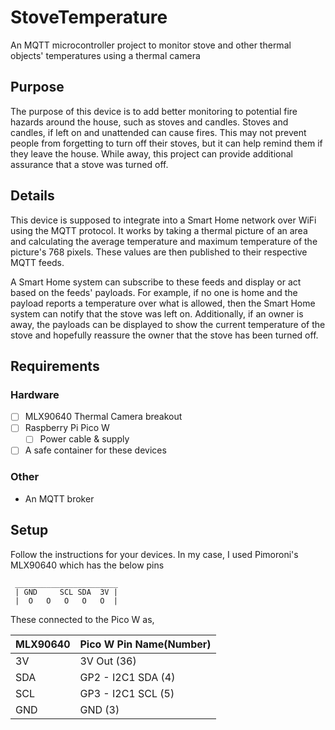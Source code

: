 # StoveTemperature
An MQTT microcontroller project to monitor stove and other thermal objects' temperatures using a thermal camera


## Purpose
The purpose of this device is to add better monitoring to potential fire hazards around the house, such as stoves and
candles. Stoves and candles, if left on and unattended can cause fires. This may not prevent people from forgetting to
turn off their stoves, but it can help remind them if they leave the house. While away, this project can provide
additional assurance that a stove was turned off.


## Details
This device is supposed to integrate into a Smart Home network over WiFi using the MQTT protocol. It works by taking a
thermal picture of an area and calculating the average temperature and maximum temperature of the picture's 768 pixels.
These values are then published to their respective MQTT feeds.

A Smart Home system can subscribe to these feeds and display or act based on the feeds' payloads. For example, if no one
is home and the payload reports a temperature over what is allowed, then the Smart Home system can notify that the stove
was left on. Additionally, if an owner is away, the payloads can be displayed to show the current temperature of the
stove and hopefully reassure the owner that the stove has been turned off.


## Requirements

### Hardware
- [ ] MLX90640 Thermal Camera breakout
- [ ] Raspberry Pi Pico W
	- [ ] Power cable & supply
- [ ] A safe container for these devices

### Other
- An MQTT broker


## Setup
Follow the instructions for your devices. In my case, I used Pimoroni's MLX90640 which has the below pins
```
 _______________________
 | GND     SCL SDA  3V |
 |  O   O   O   O   O  |
```
These connected to the Pico W as,

| MLX90640 | Pico W Pin Name(Number) |
|----------|-------------------------|
|    3V    | 3V Out (36)             |
|    SDA   | GP2 - I2C1 SDA (4)      |
|    SCL   | GP3 - I2C1 SCL (5)      |
|    GND   | GND (3)                 |

